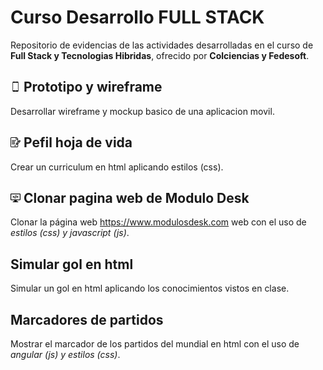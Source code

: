 Curso Desarrollo FULL STACK
===========================
Repositorio de evidencias de las actividades desarrolladas en el curso de **Full Stack y Tecnologias Hibridas**, ofrecido por **Colciencias y Fedesoft**.

<h2><img src="imagenes/phone.png">&nbsp;Prototipo y wireframe</h2> 
<p>Desarrollar wireframe y mockup basico de una aplicacion movil.</p>

<h2><img src="imagenes/hoja.png">&nbsp;Pefil hoja de vida</h2> 
<p>Crear un curriculum en html aplicando estilos (css).</p>

<h2><img src="imagenes/programando.png">&nbsp;Clonar pagina web de Modulo Desk</h2>

Clonar la página web https://www.modulosdesk.com web con el uso de _estilos (css) y javascript (js)_.

## Simular gol en html
Simular un gol en html aplicando los conocimientos vistos en clase.

## Marcadores de partidos
Mostrar el marcador de los partidos del mundial en html con el uso de _angular (js) y estilos (css)_.

